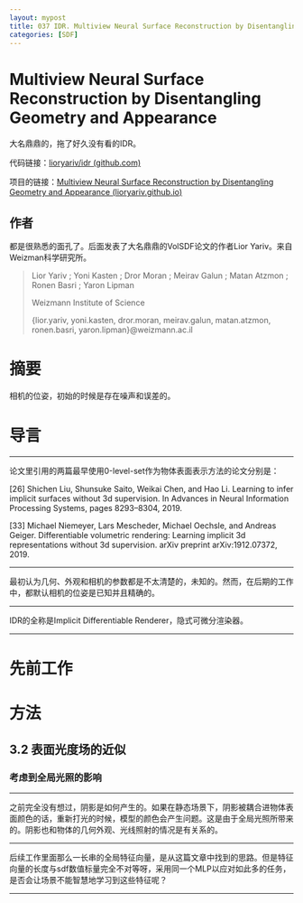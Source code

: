 ```yaml
---
layout: mypost
title: 037 IDR. Multiview Neural Surface Reconstruction by Disentangling Geometry and Appearance
categories: [SDF]
---
```


# Multiview Neural Surface Reconstruction by Disentangling Geometry and Appearance

大名鼎鼎的，拖了好久没有看的IDR。

代码链接：[lioryariv/idr (github.com)](https://github.com/lioryariv/idr)

项目的链接：[Multiview Neural Surface Reconstruction by Disentangling Geometry and Appearance (lioryariv.github.io)](https://lioryariv.github.io/idr/)

## 作者

都是很熟悉的面孔了。后面发表了大名鼎鼎的VolSDF论文的作者Lior Yariv。来自Weizman科学研究所。

>  Lior Yariv ; Yoni Kasten ; Dror Moran ; Meirav Galun ; Matan Atzmon ; Ronen Basri ; Yaron Lipman 
>
> Weizmann Institute of Science 
>
> {lior.yariv, yoni.kasten, dror.moran, meirav.galun, matan.atzmon, ronen.basri, yaron.lipman}@weizmann.ac.il

# 摘要

相机的位姿，初始的时候是存在噪声和误差的。

# 导言

---

论文里引用的两篇最早使用0-level-set作为物体表面表示方法的论文分别是：

[26] Shichen Liu, Shunsuke Saito, Weikai Chen, and Hao Li. Learning to  infer implicit surfaces without 3d supervision. In Advances in Neural  Information Processing Systems, pages 8293–8304, 2019.

[33] Michael Niemeyer, Lars Mescheder, Michael Oechsle, and Andreas  Geiger. Differentiable volumetric rendering: Learning implicit 3d  representations without 3d supervision. arXiv preprint arXiv:1912.07372, 2019.

---

最初认为几何、外观和相机的参数都是不太清楚的，未知的。然而，在后期的工作中，都默认相机的位姿是已知并且精确的。

---

IDR的全称是Implicit Differentiable Renderer，隐式可微分渲染器。

---

# 先前工作

# 方法

## 3.2 表面光度场的近似

### 考虑到全局光照的影响

---

之前完全没有想过，阴影是如何产生的。如果在静态场景下，阴影被耦合进物体表面颜色的话，重新打光的时候，模型的颜色会产生问题。这是由于全局光照所带来的。阴影也和物体的几何外观、光线照射的情况是有关系的。

---

后续工作里面那么一长串的全局特征向量，是从这篇文章中找到的思路。但是特征向量的长度与sdf数值标量完全不对等呀，采用同一个MLP以应对如此多的任务，是否会让场景不能智慧地学习到这些特征呢？

---

